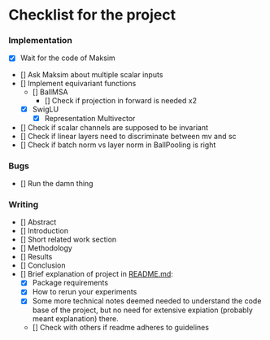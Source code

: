 # Checklist for the project
### Implementation
 - [x] Wait for the code of Maksim
 - [] Ask Maksim about multiple scalar inputs
 - [] Implement equivariant functions
    - [] BallMSA
        - [] Check if projection in forward is needed x2
    - [x] SwigLU
        - [x] Representation Multivector
 - [] Check if scalar channels are supposed to be invariant
 - [] Check if linear layers need to discriminate between mv and sc
 - [] Check if batch norm vs layer norm in BallPooling is right

### Bugs
 - [] Run the damn thing

### Writing
 - [] Abstract
 - [] Introduction
 - [] Short related work section
 - [] Methodology
 - [] Results
 - [] Conclusion
 - [] Brief explanation of project in [README.md](README.md):
     - [x] Package requirements
     - [x] How to rerun your experiments
     - [x] Some more technical notes deemed needed to understand the code base of the project, but no need for extensive expiation (probably meant explanation) there.
     - [] Check with others if readme adheres to guidelines
